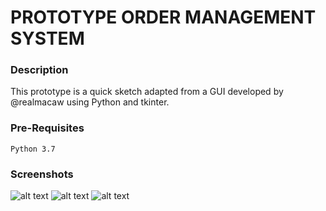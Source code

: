 # PROTOTYPE ORDER MANAGEMENT SYSTEM

### Description

This prototype is a quick sketch adapted from a GUI developed by @realmacaw using Python and tkinter.

### Pre-Requisites
`Python 3.7`

### Screenshots
![alt text](https://https://github.com/jebarney/prototype_OMS/blob/master/images/admin.png)
![alt text](https://https://github.com/jebarney/prototype_OMS/blob/master/images/inventory.png)
![alt text](https://https://github.com/jebarney/prototype_OMS/blob/master/images/update_product.png)


